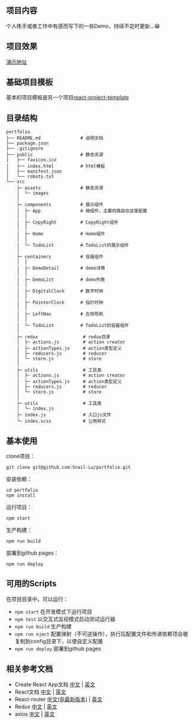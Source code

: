 ## 项目内容
个人练手或者工作中有感而写下的一些Demo，持续不定时更新...😁

## 项目效果
[演示地址](https://snail-lu.github.io/portfolio/)

## 基础项目模板
基本的项目模板是另一个项目[react-project-template](https://github.com/Snail-Lu/react-project-template)

## 目录结构
```
portfolio
├── README.md               # 说明文档
├── package.json
├── .gitignore
├── public                  # 静态资源
│   ├── favicon.ico
│   ├── index.html          # html模板
│   ├── manifest.json
│   └── robots.txt
└── src
    ├─ assets               # 静态资源
    │  └─ images
    │
    ├─ components           # 展示组件
    │  ├─ App               # 根组件，主要的路由在这里配置
    │  │  
    │  ├─ CopyRight         # CopyRight组件
    │  │  
    │  ├─ Home              # Home组件
    │  │  
    │  └─ TodoList          # TodoList的展示组件
    │     
    ├─ containers           # 容器组件
    │  │ 
    │  ├─ DemoDetail        # demo详情
    │  │ 
    │  ├─ DemoList          # demo列表
    │  │ 
    │  ├─ DigitalClock      # 数字时钟
    │  │ 
    │  ├─ PointerClock      # 指针时钟
    │  │ 
    │  ├─ LeftNav           # 左侧导航
    │  │
    │  └─ TodoList          # TodoList的容器组件
    │
    ├─ redux                 # redux目录
    │  ├─ actions.js         # action creator
    │  ├─ actionTypes.js     # action类型定义
    │  ├─ reducers.js        # reducer
    │  └─ store.js           # store
    │ 
    ├─ utils                 # 工具类
    │  ├─ actions.js         # action creator
    │  ├─ actionTypes.js     # action类型定义
    │  ├─ reducers.js        # reducer
    │  └─ store.js           # store
    │ 
    ├─ utils                 # 工具类
    │  └─ index.js          
    ├─ index.js              # 入口js文件
    └─ index.scss            # 公用样式

```


## 基本使用

clone项目：  
```
git clone git@github.com:Snail-Lu/portfolio.git
```
安装依赖： 
```
cd portfolio
npm install 
```

运行项目：
```
npm start
```

生产构建：
```
npm run build
```

部署到github pages：
```
npm run deploy
```

## 可用的Scripts
在项目目录中，可以运行：  

* `npm start` 在开发模式下运行项目
* `npm test`  以交互式监视模式启动测试运行器
* `npm run build` 生产构建
* `npm run eject` 配置弹射（不可逆操作），执行后配置文件和传递依赖项会被复制到config目录下，以便自定义配置
* `npm run deploy` 部署到github pages


## 相关参考文档
* Create React App文档 [中文](https://www.html.cn/create-react-app/docs/getting-started/) | [英文](https://create-react-app.dev/docs/getting-started)
* React文档 [中文](https://react.docschina.org/docs/getting-started.html) | [英文](https://reactjs.org/docs/getting-started.html)
* React-router [中文(非最新版本)](http://react-guide.github.io/react-router-cn/index.html) | [英文](https://reacttraining.com/react-router/web/guides/quick-start) 
* Redux [中文](http://cn.redux.js.org) | [英文](https://redux.js.org/introduction/getting-started)
* axios [中文](http://www.axios-js.com/zh-cn/docs/) | [英文](https://github.com/axios/axios)

